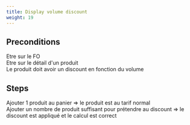 ```yaml
---
title: Display volume discount
weight: 19
---
```


## Preconditions

Etre sur le FO\
Etre sur le détail d'un produit\
Le produit doit avoir un discount en fonction du volume
## Steps

Ajouter 1 produit au panier => le produit est au tarif normal\
Ajouter un nombre de produit suffisant pour prétendre au discount => le discount est appliqué et le calcul est correct

